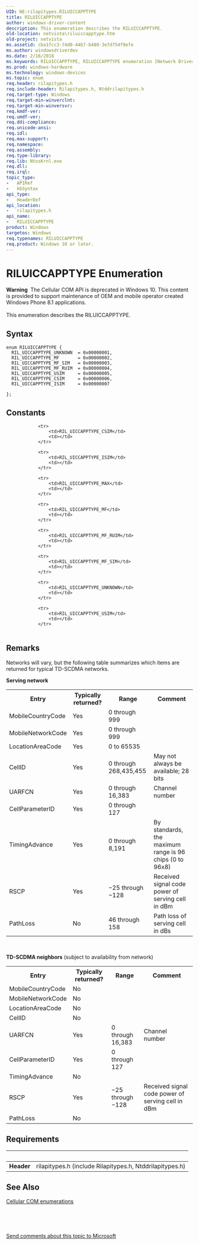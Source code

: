 ```yaml
---
UID: NE:rilapitypes.RILUICCAPPTYPE
title: RILUICCAPPTYPE
author: windows-driver-content
description: This enumeration describes the RILUICCAPPTYPE.
old-location: netvista\riluiccapptype.htm
old-project: netvista
ms.assetid: cba1fcc3-74d0-44b7-b480-3e7d754f9efe
ms.author: windowsdriverdev
ms.date: 2/16/2018
ms.keywords: RILUICCAPPTYPE, RILUICCAPPTYPE enumeration [Network Drivers Starting with Windows Vista], RIL_UICCAPPTYPE_CSIM, RIL_UICCAPPTYPE_ISIM, RIL_UICCAPPTYPE_MF, RIL_UICCAPPTYPE_MF_RUIM, RIL_UICCAPPTYPE_MF_SIM, RIL_UICCAPPTYPE_UNKNOWN, RIL_UICCAPPTYPE_USIM, netvista.riluiccapptype, rilapitypes/RILUICCAPPTYPE, rilapitypes/RIL_UICCAPPTYPE_CSIM, rilapitypes/RIL_UICCAPPTYPE_ISIM, rilapitypes/RIL_UICCAPPTYPE_MF, rilapitypes/RIL_UICCAPPTYPE_MF_RUIM, rilapitypes/RIL_UICCAPPTYPE_MF_SIM, rilapitypes/RIL_UICCAPPTYPE_UNKNOWN, rilapitypes/RIL_UICCAPPTYPE_USIM
ms.prod: windows-hardware
ms.technology: windows-devices
ms.topic: enum
req.header: rilapitypes.h
req.include-header: Rilapitypes.h, Ntddrilapitypes.h
req.target-type: Windows
req.target-min-winverclnt: 
req.target-min-winversvr: 
req.kmdf-ver: 
req.umdf-ver: 
req.ddi-compliance: 
req.unicode-ansi: 
req.idl: 
req.max-support: 
req.namespace: 
req.assembly: 
req.type-library: 
req.lib: NtosKrnl.exe
req.dll: 
req.irql: 
topic_type:
-	APIRef
-	kbSyntax
api_type:
-	HeaderDef
api_location:
-	rilapitypes.h
api_name:
-	RILUICCAPPTYPE
product: Windows
targetos: Windows
req.typenames: RILUICCAPPTYPE
req.product: Windows 10 or later.
---
```


# RILUICCAPPTYPE Enumeration
<div class="alert"><b>Warning</b>  The Cellular COM API is deprecated in Windows 10. This content is provided to support maintenance of OEM and mobile operator created Windows Phone 8.1 applications.</div><div> </div>This enumeration describes the RILUICCAPPTYPE.

## Syntax
````
enum RILUICCAPPTYPE {
  RIL_UICCAPPTYPE_UNKNOWN  = 0x00000001, 
  RIL_UICCAPPTYPE_MF       = 0x00000002, 
  RIL_UICCAPPTYPE_MF_SIM   = 0x00000003, 
  RIL_UICCAPPTYPE_MF_RUIM  = 0x00000004, 
  RIL_UICCAPPTYPE_USIM     = 0x00000005, 
  RIL_UICCAPPTYPE_CSIM     = 0x00000006, 
  RIL_UICCAPPTYPE_ISIM     = 0x00000007 

};
````

## Constants

<table>
            
                <tr>
                    <td>RIL_UICCAPPTYPE_CSIM</td>
                    <td></td>
                </tr>
            
                <tr>
                    <td>RIL_UICCAPPTYPE_ISIM</td>
                    <td></td>
                </tr>
            
                <tr>
                    <td>RIL_UICCAPPTYPE_MAX</td>
                    <td></td>
                </tr>
            
                <tr>
                    <td>RIL_UICCAPPTYPE_MF</td>
                    <td></td>
                </tr>
            
                <tr>
                    <td>RIL_UICCAPPTYPE_MF_RUIM</td>
                    <td></td>
                </tr>
            
                <tr>
                    <td>RIL_UICCAPPTYPE_MF_SIM</td>
                    <td></td>
                </tr>
            
                <tr>
                    <td>RIL_UICCAPPTYPE_UNKNOWN</td>
                    <td></td>
                </tr>
            
                <tr>
                    <td>RIL_UICCAPPTYPE_USIM</td>
                    <td></td>
                </tr>
</table>

## Remarks

Networks will vary, but the following table summarizes which items are returned for typical TD-SCDMA networks. 

<b>Serving network</b>

<table>
<tr>
<th>Entry</th>
<th>Typically returned?</th>
<th>Range</th>
<th>Comment</th>
</tr>
<tr>
<td>
MobileCountryCode

</td>
<td>
Yes

</td>
<td>
0 through 999

</td>
<td>


</td>
</tr>
<tr>
<td>
MobileNetworkCode

</td>
<td>
Yes

</td>
<td>
0 through 999

</td>
<td>


</td>
</tr>
<tr>
<td>
LocationAreaCode

</td>
<td>
Yes

</td>
<td>
0 to 65535

</td>
<td>


</td>
</tr>
<tr>
<td>
CellID

</td>
<td>
Yes

</td>
<td>
0 through 268,435,455

</td>
<td>
May not always be available; 28 bits

</td>
</tr>
<tr>
<td>
UARFCN

</td>
<td>
Yes

</td>
<td>
0 through 16,383

</td>
<td>
Channel number

</td>
</tr>
<tr>
<td>
CellParameterID

</td>
<td>
Yes

</td>
<td>
0 through 127

</td>
<td>


</td>
</tr>
<tr>
<td>
TimingAdvance

</td>
<td>
Yes

</td>
<td>
0 through 8,191

</td>
<td>
By standards, the maximum range is 96 chips (0 to 96x8)

</td>
</tr>
<tr>
<td>
RSCP

</td>
<td>
Yes

</td>
<td>
−25 through −128

</td>
<td>
Received signal code power of serving cell in dBm  

</td>
</tr>
<tr>
<td>
PathLoss

</td>
<td>
No

</td>
<td>
46 through 158

</td>
<td>
Path loss of serving cell in dBs  

</td>
</tr>
</table>
 

<b>TD-SCDMA neighbors</b> (subject to availability from network)

<table>
<tr>
<th>Entry</th>
<th>Typically returned?</th>
<th>Range</th>
<th>Comment</th>
</tr>
<tr>
<td>
MobileCountryCode

</td>
<td>
No

</td>
<td>


</td>
<td>


</td>
</tr>
<tr>
<td>
MobileNetworkCode

</td>
<td>
No

</td>
<td>


</td>
<td>


</td>
</tr>
<tr>
<td>
LocationAreaCode

</td>
<td>
No

</td>
<td>


</td>
<td>


</td>
</tr>
<tr>
<td>
CellID

</td>
<td>
No

</td>
<td>


</td>
<td>


</td>
</tr>
<tr>
<td>
UARFCN

</td>
<td>
Yes

</td>
<td>
0 through 16,383

</td>
<td>
Channel number

</td>
</tr>
<tr>
<td>
CellParameterID

</td>
<td>
Yes

</td>
<td>
0 through 127

</td>
<td>


</td>
</tr>
<tr>
<td>
TimingAdvance

</td>
<td>
No

</td>
<td>


</td>
<td>


</td>
</tr>
<tr>
<td>
RSCP

</td>
<td>
Yes

</td>
<td>
−25 through −128

</td>
<td>
Received signal code power of serving cell in dBm  

</td>
</tr>
<tr>
<td>
PathLoss

</td>
<td>
No

</td>
<td>


</td>
<td>


</td>
</tr>
</table>

## Requirements
| &nbsp; | &nbsp; |
| ---- |:---- |
| **Header** | rilapitypes.h (include Rilapitypes.h, Ntddrilapitypes.h) |

## See Also

<a href="https://msdn.microsoft.com/library/windows/hardware/dn946509">Cellular COM enumerations</a>



 

 

<a href="mailto:wsddocfb@microsoft.com?subject=Documentation%20feedback [netvista\netvista]:%20RILUICCAPPTYPE enumeration%20 RELEASE:%20(2/16/2018)&amp;body=%0A%0APRIVACY STATEMENT%0A%0AWe use your feedback to improve the documentation. We don't use your email address for any other purpose, and we'll remove your email address from our system after the issue that you're reporting is fixed. While we're working to fix this issue, we might send you an email message to ask for more info. Later, we might also send you an email message to let you know that we've addressed your feedback.%0A%0AFor more info about Microsoft's privacy policy, see http://privacy.microsoft.com/en-us/default.aspx." title="Send comments about this topic to Microsoft">Send comments about this topic to Microsoft</a>